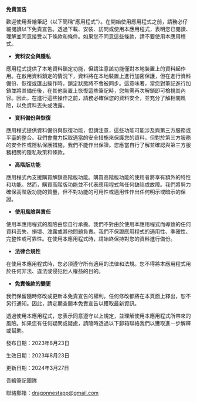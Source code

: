 **免責宣告**

歡迎使用吾繪筆記（以下簡稱“應用程式”）。在開始使用應用程式之前，請務必仔細閱讀以下免責宣告。透過下載、安裝、訪問或使用本應用程式，表明您已閱讀、理解並同意接受以下條款和條件。如果您不同意這些條款，請不要使用本應用程式。

- **資料安全與隱私**

應用程式提供了本地資料鎖定功能，但請注意該功能僅對本地裝置上的資料起作用。在啟用資料鎖定的情況下，資料將在本地裝置上進行加密保護，但在進行資料備份、恢復或匯出操作時，鎖定狀態將不會被同步。這意味著，當您對筆記進行加鎖並將其備份後，在其他裝置上恢復這些筆記時，您無需再次解鎖即可檢視其內容。因此，在進行這些操作之前，請務必確保您的資料安全，並充分了解相關風險，以免資料丟失或洩露。

- **資料備份與恢復**

應用程式提供資料備份與恢復功能，但請注意，這些功能可能涉及與第三方服務或平臺的整合。我們會盡力採取適當的安全措施來保護您的資料，但對於第三方服務的安全性或隱私保護措施，我們不能作出保證。您應當自行了解並確認與第三方服務相關的隱私政策和條款。

- **高階版功能**

應用程式內支援購買解鎖高階版功能。購買高階版功能的使用者將享有額外的特性和功能。然而，購買高階版功能並不代表應用程式無任何缺陷或故障。我們將努力確保高階版功能的質量，但不對功能的可用性或適用性作出任何明示或暗示的保證。

- **使用風險與責任**

使用本應用程式的風險由您自行承擔。我們不對由於使用本應用程式而導致的任何資料丟失、損壞、洩露或其他問題負責。我們不保證應用程式的適用性、準確性、完整性或可靠性。在使用本應用程式時，請始終保持對您的資料進行備份。

- **法律合規性**

在使用本應用程式時，您必須遵守所有適用的法律和法規。您不得將本應用程式用於任何非法、違法或侵犯他人權益的目的。

- **免責條款的變更**

我們保留隨時修改或更新本免責宣告的權利。任何修改都將在本頁面上釋出，恕不另行通知。因此，請定期查閱本免責宣告以獲取最新資訊。

透過使用本應用程式，您表示同意遵守以上規定，並理解使用本應用程式所帶來的風險。如果您有任何疑問或疑慮，請隨時透過以下郵箱聯絡我們以獲取進一步解釋或幫助。

發布日期：2023年8月23日

生效日期：2023年8月23日

更新日期：2024年3月27日

吾繪筆記團隊

聯絡郵箱：dragonnestapp@gmail.com